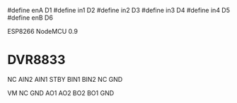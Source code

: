 #define enA D1
#define in1 D2
#define in2 D3
#define in3 D4
#define in4 D5
#define enB D6

ESP8266 NodeMCU 0.9

# DVR8833
NC
AIN2
AIN1
STBY
BIN1
BIN2
NC
GND

VM
NC
GND
AO1
AO2
BO2
BO1
GND



